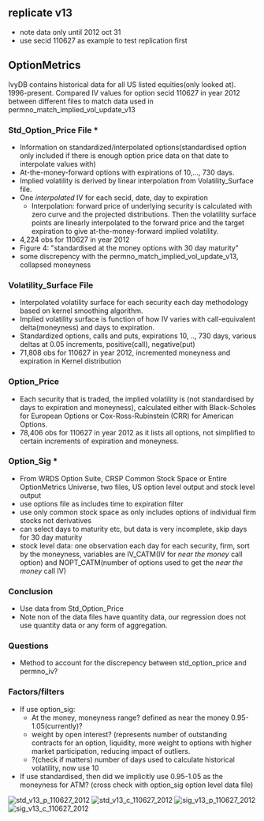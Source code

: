 ## replicate v13
- note data only until 2012 oct 31
- use secid 110627 as example to test replication first
## OptionMetrics
IvyDB contains historical data for all US listed equities(only looked at). 1996-present. 
Compared IV values for option secid 110627 in year 2012 between different files to match data used in permno_match_implied_vol_update_v13
### Std_Option_Price File *
- Information on standardized/interpolated options(standardised option only included if there is enough option price data on that date to interpolate values with)
- At-the-money-forward options with expirations of 10,..., 730 days. 
- Implied volatility is derived by linear interpolation from Volatility_Surface file.
- One _interpolated_ IV for each secid, date, day to expiration
  - Interpolation: forward price of underlying security is calculated with zero curve and the projected distributions. Then the volatility surface points are linearly interpolated to the forward price and the target expiration to give at-the-money-forward implied volatility.
- 4,224 obs for 110627 in year 2012
- Figure 4: "standardised at the money options with 30 day maturity"
- some discrepency with the permno_match_implied_vol_update_v13, collapsed moneyness
### Volatility_Surface File 
- Interpolated volatility surface for each security each day methodology based on kernel smoothing algorithm.
- Implied volatility surface is function of how IV varies with call-equivalent delta(moneyness) and days to expiration.
- Standardized options, calls and puts, expirations 10, .., 730 days, various deltas at 0.05 increments, positive(call), negative(put)
- 71,808 obs for 110627 in year 2012, incremented moneyness and expiration in Kernel distribution
### Option_Price
- Each security that is traded, the implied volatility is (not standardised by days to expiration and moneyness), calculated either with Black-Scholes for European Options or Cox-Ross-Rubinstein (CRR) for American Options.
- 78,406 obs for 110627 in year 2012 as it lists all options, not simplified to certain increments of expiration and moneyness.
### Option_Sig *
- From WRDS Option Suite, CRSP Common Stock Space or Entire OptionMetrics Universe, two files, US option level output and stock level output
- use options file as includes time to expiration filter
- use only common stock space as only includes options of individual firm stocks not derivatives
- can select days to maturity etc, but data is very incomplete, skip days for 30 day maturity  
- stock level data: one observation each day for each security, firm, sort by the moneyness, variables are IV_CATM(IV for _near the money_ call option) and NOPT_CATM(number of options used to get the _near the money_ call IV)
### Conclusion
- Use data from Std_Option_Price
- Note non of the data files have quantity data, our regression does not use quantity data or any form of aggregation. 
### Questions 
- Method to account for the discrepency between std_option_price and permno_iv?
### Factors/filters 
- If use option_sig:
  - At the money, moneyness range? defined as near the money 0.95-1.05(currently)?
  - weight by open interest? (represents number of outstanding contracts for an option, liquidity, more weight to options with higher market participation, reducing impact of outliers.
  - ?(check if matters) number of days used to calculate historical volatility, now use 10
- If use standardised, then did we implicitly use 0.95-1.05 as the moneyness for ATM? (cross check with option_sig option level data file)



![std_v13_p_110627_2012](https://github.com/user-attachments/assets/95cd4e56-a67b-4634-a3c6-4cd0e45e6724)
![std_v13_c_110627_2012](https://github.com/user-attachments/assets/be88f942-990b-490e-b82e-b641e0f340fb)
![sig_v13_p_110627_2012](https://github.com/user-attachments/assets/5889a3a5-ea2d-4d29-ac60-bec959b91f7d)
![sig_v13_c_110627_2012](https://github.com/user-attachments/assets/bedd14e6-3c3d-4f0b-8a00-9371f4337f2b)
